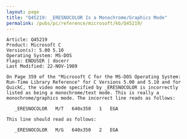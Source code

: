 ```yaml
---
layout: page
title: "Q45219: _ERESNOCOLOR Is a Monochrome/Graphics Mode"
permalink: /pubs/pc/reference/microsoft/kb/Q45219/
---
```


	Article: Q45219
	Product: Microsoft C
	Version(s): 5.00 5.10
	Operating System: MS-DOS
	Flags: ENDUSER | docerr
	Last Modified: 22-NOV-1989
	
	On Page 359 of the "Microsoft C for the MS-DOS Operating System:
	Run-Time Library Reference" for C Versions 5.00 and 5.10 and for
	QuickC, the video mode specified by _ERESNOCOLOR is incorrectly
	listed as being a monochrome/text mode. This is really a
	monochrome/graphics mode. The incorrect line reads as follows:
	
	   _ERESNOCOLOR   M/T   640x350   1   EGA
	
	This line should read as follows:
	
	   _ERESNOCOLOR   M/G   640x350   2   EGA
